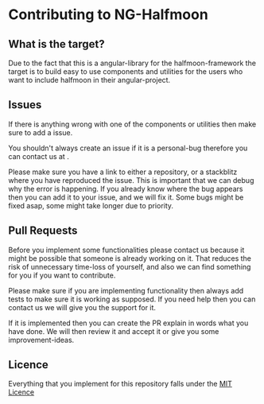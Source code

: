 # Contributing to NG-Halfmoon

## What is the target?
Due to the fact that this is a angular-library for the halfmoon-framework the target is to build easy to use components and utilities for the users who want to include halfmoon in their angular-project.

## Issues
If there is anything wrong with one of the components or utilities then make sure to add a issue.

You shouldn't always create an issue if it is a personal-bug therefore you can contact us at <e-mail>.

Please make sure you have a link to either a repository, or a stackblitz where you have reproduced the issue.
This is important that we can debug why the error is happening. If you already know where the bug appears then you can add it to your issue, and we will fix it.
Some bugs might be fixed asap, some might take longer due to priority.

## Pull Requests
Before you implement some functionalities please contact us because it might be possible that someone is already working on it.
That reduces the risk of unnecessary time-loss of yourself, and also we can find something for you if you want to contribute.

Please make sure if you are implementing functionality then always add tests to make sure it is working as supposed.
If you need help then you can contact us we will give you the support for it.

If it is implemented then you can create the PR explain in words what you have done.
We will then review it and accept it or give you some improvement-ideas.

## Licence
Everything that you implement for this repository falls under the [MIT Licence](https://github.com/officialMKL/ng-halfmoon/blob/develop/LICENSE)
